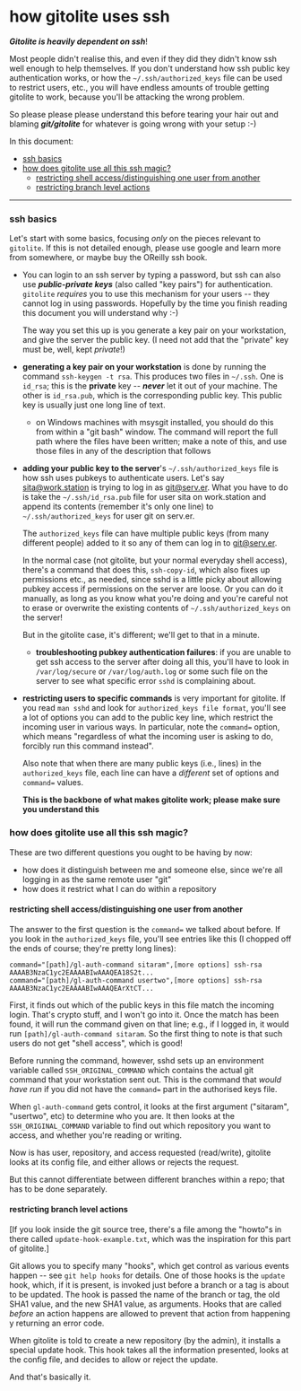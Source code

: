 # how gitolite uses ssh

***Gitolite is heavily dependent on ssh***!

Most people didn't realise this, and even if they did they didn't know ssh
well enough to help themselves.  If you don't understand how ssh public key
authentication works, or how the `~/.ssh/authorized_keys` file can be used to
restrict users, etc., you will have endless amounts of trouble getting
gitolite to work, because you'll be attacking the wrong problem.

So please please please understand this before tearing your hair out and
blaming ***git/gitolite*** for whatever is going wrong with your setup :-)

In this document:

  * <a href="#ssh_basics">ssh basics</a>
  * <a href="#how_does_gitolite_use_all_this_ssh_magic_">how does gitolite use all this ssh magic?</a>
      * <a href="#restricting_shell_access_distinguishing_one_user_from_another">restricting shell access/distinguishing one user from another</a>
      * <a href="#restricting_branch_level_actions">restricting branch level actions</a>

----

<a name="ssh_basics"></a>

### ssh basics

Let's start with some basics, focusing *only* on the pieces relevant to
`gitolite`.  If this is not detailed enough, please use google and learn more
from somewhere, or maybe buy the OReilly ssh book.

  * You can login to an ssh server by typing a password, but ssh can also use
    ***public-private keys*** (also called "key pairs") for authentication.
    `gitolite` *requires* you to use this mechanism for your users -- they
    cannot log in using passwords.  Hopefully by the time you finish reading
    this document you will understand why :-)

    The way you set this up is you generate a key pair on your workstation,
    and give the server the public key.  (I need not add that the "private"
    key must be, well, kept *private*!)

  * **generating a key pair on your workstation** is done by running the
    command `ssh-keygen -t rsa`.  This produces two files in `~/.ssh`.  One is
    `id_rsa`; this is the **private** key -- ***never*** let it out of your
    machine.  The other is `id_rsa.pub`, which is the corresponding public
    key.  This public key is usually just one long line of text.

    * on Windows machines with msysgit installed, you should do this from
      within a "git bash" window.  The command will report the full path where
      the files have been written; make a note of this, and use those files in
      any of the description that follows

  * **adding your public key to the server**'s `~/.ssh/authorized_keys`
    file is how ssh uses pubkeys to authenticate users.  Let's say
    sita@work.station is trying to log in as git@serv.er.  What you have to do
    is take the `~/.ssh/id_rsa.pub` file for user sita on work.station and
    append its contents (remember it's only one line) to
    `~/.ssh/authorized_keys` for user git on serv.er.

    The `authorized_keys` file can have multiple public keys (from many
    different people) added to it so any of them can log in to git@serv.er.

    In the normal case (not gitolite, but your normal everyday shell access),
    there's a command that does this, `ssh-copy-id`, which also fixes up
    permissions etc., as needed, since sshd is a little picky about allowing
    pubkey access if permissions on the server are loose.  Or you can do it
    manually, as long as you know what you're doing and you're careful not to
    erase or overwrite the existing contents of `~/.ssh/authorized_keys` on
    the server!

    But in the gitolite case, it's different; we'll get to that in a minute.

    * **troubleshooting pubkey authentication failures**: if you are unable to
      get ssh access to the server after doing all this, you'll have to look
      in `/var/log/secure` or `/var/log/auth.log` or some such file on the
      server to see what specific error `sshd` is complaining about.

  * **restricting users to specific commands** is very important for gitolite.
    If you read `man sshd` and look for `authorized_keys file format`, you'll
    see a lot of options you can add to the public key line, which restrict
    the incoming user in various ways.  In particular, note the `command=`
    option, which means "regardless of what the incoming user is asking to do,
    forcibly run this command instead".

    Also note that when there are many public keys (i.e., lines) in the
    `authorized_keys` file, each line can have a *different* set of options
    and `command=` values.

    **This is the backbone of what makes gitolite work; please make sure you
    understand this**

<a name="how_does_gitolite_use_all_this_ssh_magic_"></a>

### how does gitolite use all this ssh magic?

These are two different questions you ought to be having by now: 

  * how does it distinguish between me and someone else, since we're all
    logging in as the same remote user "git"
  * how does it restrict what I can do within a repository

<a name="restricting_shell_access_distinguishing_one_user_from_another"></a>

#### restricting shell access/distinguishing one user from another

The answer to the first question is the `command=` we talked about before.  If
you look in the `authorized_keys` file, you'll see entries like this (I chopped
off the ends of course; they're pretty long lines):

    command="[path]/gl-auth-command sitaram",[more options] ssh-rsa AAAAB3NzaC1yc2EAAAABIwAAAQEA18S2t...
    command="[path]/gl-auth-command usertwo",[more options] ssh-rsa AAAAB3NzaC1yc2EAAAABIwAAAQEArXtCT...

First, it finds out which of the public keys in this file match the incoming
login.  That's crypto stuff, and I won't go into it.  Once the match has been
found, it will run the command given on that line; e.g., if I logged in, it
would run `[path]/gl-auth-command sitaram`.  So the first thing to note is
that such users do not get "shell access", which is good!

Before running the command, however, sshd sets up an environment variable
called `SSH_ORIGINAL_COMMAND` which contains the actual git command that your
workstation sent out.  This is the command that *would have run* if you did
not have the `command=` part in the authorised keys file.

When `gl-auth-command` gets control, it looks at the first argument
("sitaram", "usertwo", etc) to determine who you are.  It then looks at the
`SSH_ORIGINAL_COMMAND` variable to find out which repository you want to
access, and whether you're reading or writing.

Now is has user, repository, and access requested (read/write), gitolite looks
at its config file, and either allows or rejects the request.

But this cannot differentiate between different branches within a repo; that
has to be done separately.

<a name="restricting_branch_level_actions"></a>

#### restricting branch level actions

[If you look inside the git source tree, there's a file among the "howto"s in
there called `update-hook-example.txt`, which was the inspiration for this
part of gitolite.]

Git allows you to specify many "hooks", which get control as various events
happen -- see `git help hooks` for details.  One of those hooks is the
`update` hook, which, if it is present, is invoked just before a branch or a
tag is about to be updated.  The hook is passed the name of the branch or tag,
the old SHA1 value, and the new SHA1 value, as arguments.  Hooks that are
called *before* an action happens are allowed to prevent that action from
happening y returning an error code.

When gitolite is told to create a new repository (by the admin), it installs
a special update hook.  This hook takes all the information presented, looks
at the config file, and decides to allow or reject the update.

And that's basically it.
